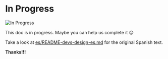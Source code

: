 # In Progress

![In Progress](https://media.giphy.com/media/XIqCQx02E1U9W/giphy.gif)

This doc is in progress. Maybe you can help us complete it :blush:

Take a look at [es/README-devs-design-es.md](../es/README-devs-design-es.md) for the original Spanish text.

**Thanks!!!**